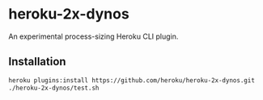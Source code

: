 # heroku-2x-dynos

An experimental process-sizing Heroku CLI plugin.

## Installation

```sh
heroku plugins:install https://github.com/heroku/heroku-2x-dynos.git
./heroku-2x-dynos/test.sh
```